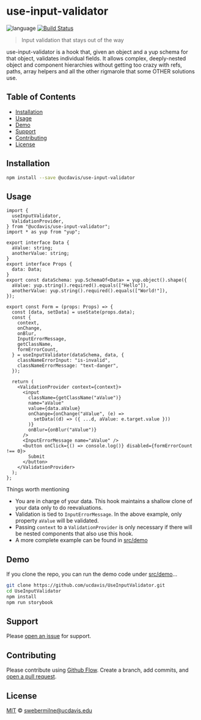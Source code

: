 # use-input-validator

![language](https://img.shields.io/badge/language-typescript-blue.svg)
[![Build Status](https://dev.azure.com/ucdavis/UseInputValidator/_apis/build/status/ucdavis.UseInputValidator?branchName=main)](https://dev.azure.com/ucdavis/UseInputValidator/_build/latest?definitionId=27&branchName=main)

> Input validation that stays out of the way

use-input-validator is a hook that, given an object and a yup schema for that object, validates individual fields. It allows complex, deeply-nested object and component hierarchies without getting too crazy with refs, paths, array helpers and all the other rigmarole that some OTHER solutions use.

## Table of Contents

  - [Installation](#installation)
  - [Usage](#usage)
  - [Demo](#demo)
  - [Support](#support)
  - [Contributing](#contributing)
  - [License](#license)

## Installation

```sh
npm install --save @ucdavis/use-input-validator
```

## Usage

```tsx
import {
  useInputValidator,
  ValidationProvider,
} from "@ucdavis/use-input-validator";
import * as yup from "yup";

export interface Data {
  aValue: string;
  anotherValue: string;
}
export interface Props {
  data: Data;
}
export const dataSchema: yup.SchemaOf<Data> = yup.object().shape({
  aValue: yup.string().required().equals(["Hello"]),
  anotherValue: yup.string().required().equals(["World!"]),
});

export const Form = (props: Props) => {
  const [data, setData] = useState(props.data);
  const {
    context,
    onChange,
    onBlur,
    InputErrorMessage,
    getClassName,
    formErrorCount,
  } = useInputValidator(dataSchema, data, {
    classNameErrorInput: "is-invalid",
    classNameErrorMessage: "text-danger",
  });

  return (
    <ValidationProvider context={context}>
      <input
        className={getClassName("aValue")}
        name="aValue"
        value={data.aValue}
        onChange={onChange("aValue", (e) =>
          setData((d) => ({ ...d, aValue: e.target.value }))
        )}
        onBlur={onBlur("aValue")}
      />
      <InputErrorMessage name="aValue" />
      <button onClick={() => console.log()} disabled={formErrorCount !== 0}>
        Submit
      </button>
    </ValidationProvider>
  );
};
```

Things worth mentioning

- You are in charge of your data. This hook maintains a shallow clone of your data only to do reevaluations.
- Validation is tied to `InputErrorMessage`. In the above example, only property `aValue` will be validated.
- Passing `context` to a `ValidationProvider` is only necessary if there will be nested components that also use this hook.
- A more complete example can be found in [src/demo](./src/demo)

## Demo

If you clone the repo, you can run the demo code under [src/demo](./src/demo)...

```sh
git clone https://github.com/ucdavis/UseInputValidator.git
cd UseInputValidator
npm install
npm run storybook
```

## Support

Please [open an issue](https://github.com/ucdavis/UseInputValidator/issues/new) for support.

## Contributing

Please contribute using [Github Flow](https://guides.github.com/introduction/flow/). Create a branch, add commits, and [open a pull request](https://github.com/ucdavis/UseInputValidator/compare/).

## License

[MIT](LICENSE) © [swebermilne@ucdavis.edu](https://github.com/ucdavis)
